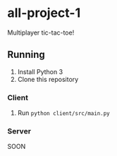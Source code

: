 # all-project-1
Multiplayer tic-tac-toe!

## Running
1. Install Python 3
1. Clone this repository

### Client
1. Run `python client/src/main.py`

### Server
SOON
